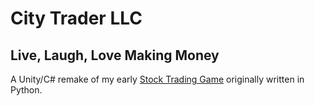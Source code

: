 # City Trader LLC

## Live, Laugh, Love Making Money

A Unity/C# remake of my early [Stock Trading Game](https://github.com/Matt-J-Jones/Stock-Trader-Game) originally written in Python.
